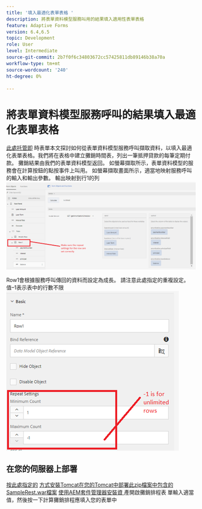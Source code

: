 ```yaml
---
title: '填入最適化表單表格 '
description: 將表單資料模型服務叫用的結果填入適用性表單表格
feature: Adaptive Forms
version: 6.4,6.5
topic: Development
role: User
level: Intermediate
source-git-commit: 2b7f0f6c34803672cc57425811db89146b38a70a
workflow-type: tm+mt
source-wordcount: '240'
ht-degree: 0%

---
```



# 將表單資料模型服務呼叫的結果填入最適化表單表格

[此處托管即](https://forms.enablementadobe.com/content/dam/formsanddocuments/amortization/jcr:content?wcmmode=disabled)
時表單本文探討如何從表單資料模型服務呼叫擷取資料，以填入最適化表單表格。我們將在表格中建立攤銷時間表，列出一筆抵押貸款的每筆定期付款。 攤銷結果由我們的表單資料模型返回。 如螢幕擷取所示，表單資料模型的服務會在計算按鈕的點按事件上叫用。 如螢幕擷取畫面所示，適當地映射服務呼叫的輸入和輸出參數。 輸出映射到行1的列
![clickevent](assets/amortization.PNG)

Row1會根據服務呼叫傳回的資料而設定為成長。 請注意此處指定的重複設定。 值–1表示表中的行數不限
![Row1](assets/rowconfiguration.PNG)

## 在您的伺服器上部署

[按此處指定的](/help/forms/ic-print-channel-tutorial/set-up-tomcat.md)
[方式安裝Tomcat在您的Tomcat中部署此zip檔案中包含的SampleRest.war檔案](assets/sample-rest.zip)
[使用AEM套件管理器安裝資 ](assets/amortizationschedule.zip) 產開啟攤銷排程表
[](http://localhost:4502/content/dam/formsanddocuments/amortization/jcr:content?wcmmode=disabled)
單輸入適當值，然後按一下計算攤銷排程應填入您的表單中

